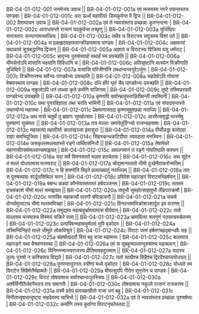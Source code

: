 BR-04-01-012-001  जनमेजय उवाच ||
BR-04-01-012-001a एवं मत्स्यस्य नगरे वसन्तस्तत्र पाण्डवाः |
BR-04-01-012-001c अत ऊर्ध्वं महावीर्याः किमकुर्वन्त वै द्विज ||
BR-04-01-012-002  वैशम्पायन उवाच ||
BR-04-01-012-002a एवं ते न्यवसंस्तत्र प्रच्छन्नाः कुरुनन्दनाः |
BR-04-01-012-002c आराधयन्तो राजानं यदकुर्वन्त तच्छृणु ||
BR-04-01-012-003a युधिष्ठिरः सभास्तारः सभ्यानामभवत्प्रियः |
BR-04-01-012-003c तथैव च विराटस्य सपुत्रस्य विशां पते ||
BR-04-01-012-004a स ह्यक्षहृदयज्ञस्तान्क्रीडयामास पाण्डवः |
BR-04-01-012-004c अक्षवत्यां यथाकामं सूत्रबद्धानिव द्विजान् ||
BR-04-01-012-005a अज्ञातं च विराटस्य विजित्य वसु धर्मराट् |
BR-04-01-012-005c भ्रातृभ्यः पुरुषव्याघ्रो यथार्हं स्म प्रयच्छति ||
BR-04-01-012-006a भीमसेनोऽपि मांसानि भक्ष्याणि विविधानि च |
BR-04-01-012-006c अतिसृष्टानि मत्स्येन विक्रीणाति युधिष्ठिरे ||
BR-04-01-012-007a वासांसि परिजीर्णानि लब्धान्यन्तःपुरेऽर्जुनः |
BR-04-01-012-007c विक्रीणानश्च सर्वेभ्यः पाण्डवेभ्यः प्रयच्छति ||
BR-04-01-012-008a सहदेवोऽपि गोपानां वेषमास्थाय पाण्डवः |
BR-04-01-012-008c दधि क्षीरं घृतं चैव पाण्डवेभ्यः प्रयच्छति ||
BR-04-01-012-009a नकुलोऽपि धनं लब्ध्वा कृते कर्मणि वाजिनाम् |
BR-04-01-012-009c तुष्टे तस्मिन्नरपतौ पाण्डवेभ्यः प्रयच्छति  ||
BR-04-01-012-010a कृष्णापि सर्वान्भ्रातॄंस्तान्निरीक्षन्ती तपस्विनी |
BR-04-01-012-010c यथा पुनरविज्ञाता तथा चरति भामिनी ||
BR-04-01-012-011a एवं संपादयन्तस्ते तथान्योन्यं महारथाः |
BR-04-01-012-011c प्रेक्षमाणास्तदा कृष्णामूषुश्छन्ना नराधिप ||
BR-04-01-012-012a अथ मासे चतुर्थे तु ब्रह्मणः सुमहोत्सवः |
BR-04-01-012-012c आसीत्समृद्धो मत्स्येषु पुरुषाणां सुसंमतः ||
BR-04-01-012-013a तत्र मल्लाः समापेतुर्दिग्भ्यो राजन्सहस्रशः |
BR-04-01-012-013c महाकाया महावीर्याः कालखञ्जा इवासुराः ||
BR-04-01-012-014a वीर्योन्नद्धा बलोदग्रा राज्ञा समभिपूजिताः |
BR-04-01-012-014c सिंहस्कन्धकटिग्रीवाः स्ववदाता मनस्विनः |
BR-04-01-012-014e असकृल्लब्धलक्षास्ते रङ्गे पार्थिवसंनिधौ ||
BR-04-01-012-015a तेषामेको महानासीत्सर्वमल्लान्समाह्वयत् |
BR-04-01-012-015c आवल्गमानं तं रङ्गे नोपतिष्ठति कश्चन ||
BR-04-01-012-016a यदा सर्वे विमनसस्ते मल्ला हतचेतसः |
BR-04-01-012-016c अथ सूदेन तं मल्लं योधयामास मत्स्यराट् ||
BR-04-01-012-017a चोद्यमानस्ततो भीमो दुःखेनैवाकरोन्मतिम् |
BR-04-01-012-017c न हि शक्नोति विवृते प्रत्याख्यातुं नराधिपम् ||
BR-04-01-012-018a ततः स पुरुषव्याघ्रः शार्दूलशिथिलं चरन् |
BR-04-01-012-018c प्रविवेश महारङ्गं विराटमभिहर्षयन् ||
BR-04-01-012-019a बबन्ध कक्ष्यां कौन्तेयस्ततस्तं हर्षयञ्जनम् |
BR-04-01-012-019c ततस्तं वृत्रसंकाशं भीमो मल्लं समाह्वयत् ||
BR-04-01-012-020a तावुभौ सुमहोत्साहावुभौ तीव्रपराक्रमौ |
BR-04-01-012-020c मत्ताविव महाकायौ वारणौ षष्टिहायनौ ||
BR-04-01-012-021a चकर्ष दोर्भ्यामुत्पाट्य भीमो मल्लममित्रहा |
BR-04-01-012-021c विनदन्तमभिक्रोशञ्शार्दूल इव वारणम् ||
BR-04-01-012-022a तमुद्यम्य महाबाहुर्भ्रामयामास वीर्यवान् |
BR-04-01-012-022c ततो मल्लाश्च मत्स्याश्च विस्मयं चक्रिरे परम् ||
BR-04-01-012-023a भ्रामयित्वा शतगुणं गतसत्त्वमचेतनम् |
BR-04-01-012-023c प्रत्यपिंषन्महाबाहुर्मल्लं भुवि वृकोदरः ||
BR-04-01-012-024a तस्मिन्विनिहते मल्ले जीमूते लोकविश्रुते |
BR-04-01-012-024c विराटः परमं हर्षमगच्छद्बान्धवैः सह ||
BR-04-01-012-025a संहर्षात्प्रददौ वित्तं बहु राजा महामनाः |
BR-04-01-012-025c बल्लवाय महारङ्गे यथा वैश्रवणस्तथा ||
BR-04-01-012-026a एवं स सुबहून्मल्लान्पुरुषांश्च महाबलान् |
BR-04-01-012-026c विनिघ्नन्मत्स्यराजस्य प्रीतिमावहदुत्तमाम् ||
BR-04-01-012-027a यदास्य तुल्यः पुरुषो न कश्चित्तत्र विद्यते |
BR-04-01-012-027c ततो व्याघ्रैश्च सिंहैश्च द्विरदैश्चाप्ययोधयत् ||
BR-04-01-012-028a पुनरन्तःपुरगतः स्त्रीणां मध्ये वृकोदरः |
BR-04-01-012-028c योध्यते स्म विराटेन सिंहैर्मत्तैर्महाबलैः ||
BR-04-01-012-029a बीभत्सुरपि गीतेन सुनृत्तेन च पाण्डवः |
BR-04-01-012-029c विराटं तोषयामास सर्वाश्चान्तःपुरस्त्रियः ||
BR-04-01-012-030a अश्वैर्विनीतैर्जवनैस्तत्र तत्र समागतैः |
BR-04-01-012-030c तोषयामास नकुलो राजानं राजसत्तम ||
BR-04-01-012-031a तस्मै प्रदेयं प्रायच्छत्प्रीतो राजा धनं बहु |
BR-04-01-012-031c विनीतान्वृषभान्दृष्ट्वा सहदेवस्य चाभिभो ||
BR-04-01-012-032a एवं ते न्यवसंस्तत्र प्रच्छन्नाः पुरुषर्षभाः |
BR-04-01-012-032c कर्माणि तस्य कुर्वाणा विराटनृपतेस्तदा ||
